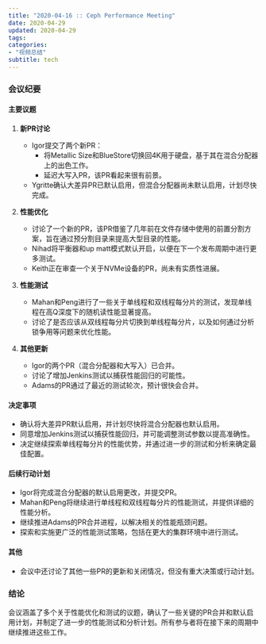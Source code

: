 ```yaml
---
title: "2020-04-16 :: Ceph Performance Meeting"
date: 2020-04-29
updated: 2020-04-29
tags:
categories:
- "视频总结"
subtitle: tech
---
```



### 会议纪要

#### 主要议题
1. **新PR讨论**
   - Igor提交了两个新PR：
     - 将Metallic Size和BlueStore切换回4K用于硬盘，基于其在混合分配器上的出色工作。
     - 延迟大写入PR，该PR看起来很有前景。
   - Ygritte确认大差异PR已默认启用，但混合分配器尚未默认启用，计划尽快完成。

2. **性能优化**
   - 讨论了一个新的PR，该PR借鉴了几年前在文件存储中使用的前置分割方案，旨在通过预分割目录来提高大型目录的性能。
   - Nihad将平衡器和up matt模式默认开启，以便在下一个发布周期中进行更多测试。
   - Keith正在审查一个关于NVMe设备的PR，尚未有实质性进展。

3. **性能测试**
   - Mahan和Peng进行了一些关于单线程和双线程每分片的测试，发现单线程在高Q深度下的随机读性能显著提高。
   - 讨论了是否应该从双线程每分片切换到单线程每分片，以及如何通过分析锁争用等问题来优化性能。

4. **其他更新**
   - Igor的两个PR（混合分配器和大写入）已合并。
   - 讨论了增加Jenkins测试以捕获性能回归的可能性。
   - Adams的PR通过了最近的测试轮次，预计很快会合并。

#### 决定事项
- 确认将大差异PR默认启用，并计划尽快将混合分配器也默认启用。
- 同意增加Jenkins测试以捕获性能回归，并可能调整测试参数以提高准确性。
- 决定继续探索单线程每分片的性能优势，并通过进一步的测试和分析来确定最佳配置。

#### 后续行动计划
- Igor将完成混合分配器的默认启用更改，并提交PR。
- Mahan和Peng将继续进行单线程和双线程每分片的性能测试，并提供详细的性能分析。
- 继续推进Adams的PR合并进程，以解决相关的性能瓶颈问题。
- 探索和实施更广泛的性能测试策略，包括在更大的集群环境中进行测试。

#### 其他
- 会议中还讨论了其他一些PR的更新和关闭情况，但没有重大决策或行动计划。

### 结论
会议涵盖了多个关于性能优化和测试的议题，确认了一些关键的PR合并和默认启用计划，并制定了进一步的性能测试和分析计划。所有参与者将在接下来的周期中继续推进这些工作。